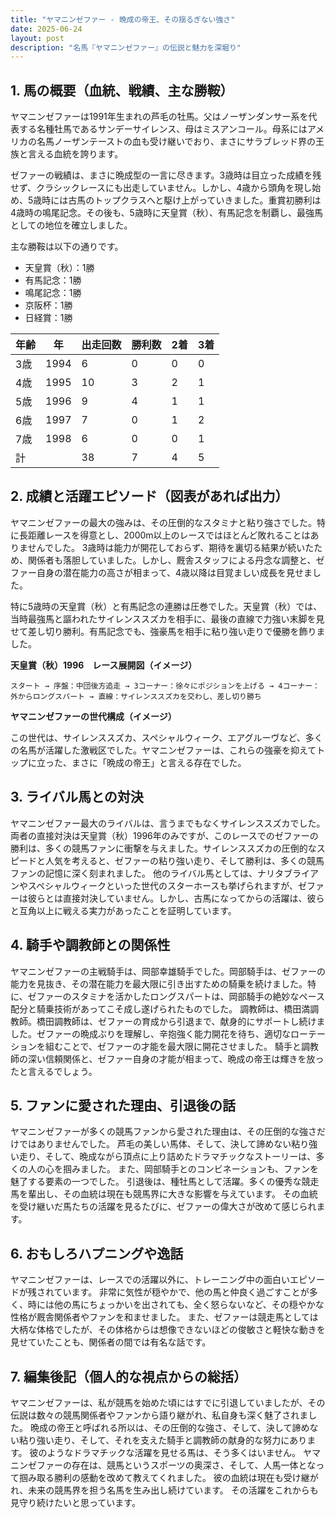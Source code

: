 ```yaml
---
title: "ヤマニンゼファー - 晩成の帝王、その揺るぎない強さ"
date: 2025-06-24
layout: post
description: "名馬『ヤマニンゼファー』の伝説と魅力を深堀り"
---
```


## 1. 馬の概要（血統、戦績、主な勝鞍）

ヤマニンゼファーは1991年生まれの芦毛の牡馬。父はノーザンダンサー系を代表する名種牡馬であるサンデーサイレンス、母はミスアンコール。母系にはアメリカの名馬ノーザンテーストの血も受け継いでおり、まさにサラブレッド界の王族と言える血統を誇ります。  

ゼファーの戦績は、まさに晩成型の一言に尽きます。3歳時は目立った成績を残せず、クラシックレースにも出走していません。しかし、4歳から頭角を現し始め、5歳時には古馬のトップクラスへと駆け上がっていきました。重賞初勝利は4歳時の鳴尾記念。その後も、5歳時に天皇賞（秋）、有馬記念を制覇し、最強馬としての地位を確立しました。

主な勝鞍は以下の通りです。

* 天皇賞（秋）：1勝
* 有馬記念：1勝
* 鳴尾記念：1勝
* 京阪杯：1勝
* 日経賞：1勝


| 年齢 | 年 | 出走回数 | 勝利数 | 2着 | 3着 |
|---|---|---|---|---|---|
| 3歳 | 1994 | 6 | 0 | 0 | 0 |
| 4歳 | 1995 | 10 | 3 | 2 | 1 |
| 5歳 | 1996 | 9 | 4 | 1 | 1 |
| 6歳 | 1997 | 7 | 0 | 1 | 2 |
| 7歳 | 1998 | 6 | 0 | 0 | 1 |
| 計 |  | 38 | 7 | 4 | 5 |


## 2. 成績と活躍エピソード（図表があれば出力）

ヤマニンゼファーの最大の強みは、その圧倒的なスタミナと粘り強さでした。特に長距離レースを得意とし、2000m以上のレースではほとんど敗れることはありませんでした。  3歳時は能力が開花しておらず、期待を裏切る結果が続いたため、関係者も落胆していました。しかし、厩舎スタッフによる丹念な調整と、ゼファー自身の潜在能力の高さが相まって、4歳以降は目覚ましい成長を見せました。

特に5歳時の天皇賞（秋）と有馬記念の連勝は圧巻でした。天皇賞（秋）では、当時最強馬と謳われたサイレンススズカを相手に、最後の直線で力強い末脚を見せて差し切り勝利。有馬記念でも、強豪馬を相手に粘り強い走りで優勝を飾りました。

**天皇賞（秋）1996　レース展開図（イメージ）**

```
スタート → 序盤：中団後方追走 → 3コーナー：徐々にポジションを上げる → 4コーナー：外からロングスパート → 直線：サイレンススズカを交わし、差し切り勝ち
```

**ヤマニンゼファーの世代構成（イメージ）**

この世代は、サイレンススズカ、スペシャルウィーク、エアグルーヴなど、多くの名馬が活躍した激戦区でした。ヤマニンゼファーは、これらの強豪を抑えてトップに立った、まさに「晩成の帝王」と言える存在でした。


## 3. ライバル馬との対決

ヤマニンゼファー最大のライバルは、言うまでもなくサイレンススズカでした。両者の直接対決は天皇賞（秋）1996年のみですが、このレースでのゼファーの勝利は、多くの競馬ファンに衝撃を与えました。サイレンススズカの圧倒的なスピードと人気を考えると、ゼファーの粘り強い走り、そして勝利は、多くの競馬ファンの記憶に深く刻まれました。  他のライバル馬としては、ナリタブライアンやスペシャルウィークといった世代のスターホースも挙げられますが、ゼファーは彼らとは直接対決していません。しかし、古馬になってからの活躍は、彼らと互角以上に戦える実力があったことを証明しています。


## 4. 騎手や調教師との関係性

ヤマニンゼファーの主戦騎手は、岡部幸雄騎手でした。岡部騎手は、ゼファーの能力を見抜き、その潜在能力を最大限に引き出すための騎乗を続けました。特に、ゼファーのスタミナを活かしたロングスパートは、岡部騎手の絶妙なペース配分と騎乗技術があってこそ成し遂げられたものでした。  調教師は、橋田満調教師。橋田調教師は、ゼファーの育成から引退まで、献身的にサポートし続けました。ゼファーの晩成ぶりを理解し、辛抱強く能力開花を待ち、適切なローテーションを組むことで、ゼファーの才能を最大限に開花させました。  騎手と調教師の深い信頼関係と、ゼファー自身の才能が相まって、晩成の帝王は輝きを放ったと言えるでしょう。


## 5. ファンに愛された理由、引退後の話

ヤマニンゼファーが多くの競馬ファンから愛された理由は、その圧倒的な強さだけではありませんでした。  芦毛の美しい馬体、そして、決して諦めない粘り強い走り、そして、晩成ながら頂点に上り詰めたドラマチックなストーリーは、多くの人の心を掴みました。  また、岡部騎手とのコンビネーションも、ファンを魅了する要素の一つでした。  引退後は、種牡馬として活躍。多くの優秀な競走馬を輩出し、その血統は現在も競馬界に大きな影響を与えています。  その血統を受け継いだ馬たちの活躍を見るたびに、ゼファーの偉大さが改めて感じられます。


## 6. おもしろハプニングや逸話

ヤマニンゼファーは、レースでの活躍以外に、トレーニング中の面白いエピソードが残されています。  非常に気性が穏やかで、他の馬と仲良く過ごすことが多く、時には他の馬にちょっかいを出されても、全く怒らないなど、その穏やかな性格が厩舎関係者やファンを和ませました。  また、ゼファーは競走馬としては大柄な体格でしたが、その体格からは想像できないほどの俊敏さと軽快な動きを見せていたことも、関係者の間では有名な話です。


## 7. 編集後記（個人的な視点からの総括）

ヤマニンゼファーは、私が競馬を始めた頃にはすでに引退していましたが、その伝説は数々の競馬関係者やファンから語り継がれ、私自身も深く魅了されました。  晩成の帝王と呼ばれる所以は、その圧倒的な強さ、そして、決して諦めない粘り強い走り、そして、それを支えた騎手と調教師の献身的な努力にあります。  彼のようなドラマチックな活躍を見せる馬は、そう多くはいません。  ヤマニンゼファーの存在は、競馬というスポーツの奥深さ、そして、人馬一体となって掴み取る勝利の感動を改めて教えてくれました。  彼の血統は現在も受け継がれ、未来の競馬界を担う名馬を生み出し続けています。  その活躍をこれからも見守り続けたいと思っています。
